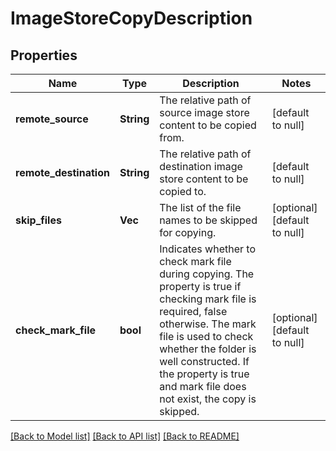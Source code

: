 # ImageStoreCopyDescription

## Properties
Name | Type | Description | Notes
------------ | ------------- | ------------- | -------------
**remote_source** | **String** | The relative path of source image store content to be copied from. | [default to null]
**remote_destination** | **String** | The relative path of destination image store content to be copied to. | [default to null]
**skip_files** | **Vec<String>** | The list of the file names to be skipped for copying. | [optional] [default to null]
**check_mark_file** | **bool** | Indicates whether to check mark file during copying. The property is true if checking mark file is required, false otherwise. The mark file is used to check whether the folder is well constructed. If the property is true and mark file does not exist, the copy is skipped. | [optional] [default to null]

[[Back to Model list]](../README.md#documentation-for-models) [[Back to API list]](../README.md#documentation-for-api-endpoints) [[Back to README]](../README.md)


